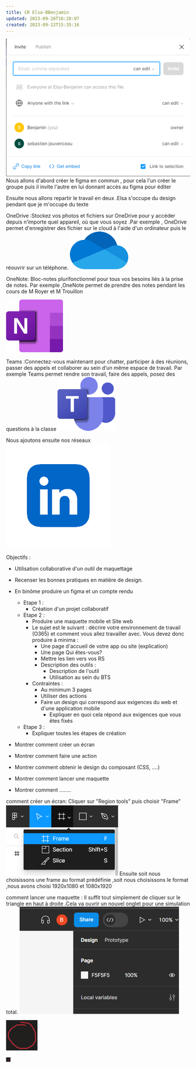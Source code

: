 ```yaml
---
title: CR Elsa-BBenjamin
updated: 2023-09-26T16:28:07
created: 2023-09-12T15:35:16
---
```


![image1](resources/2a10c75ca5624a8f9a097ac93edab89e.png)
Nous allons d'abord créer le figma en commun , pour cela l'un créer le groupe puis il invite l'autre en lui donnant accès au figma pour éditer

Ensuite nous allons repartir le travail en deux .Elsa s'occupe du design pendant que je m'occupe du texte

OneDrive :Stockez vos photos et fichiers sur OneDrive pour y accéder depuis n’importe quel appareil, où que vous soyez .Par exemple , OneDrive permet d'enregistrer des fichier sur le cloud à l'aide d'un ordinateur puis le réouvrir sur un téléphone.
![image2](resources/6a9bf296417f443084db51116485d041.png)

OneNote: Bloc-notes plurifonctionnel pour tous vos besoins liés à la prise de notes. Par exemple ,OneNote permet de prendre des notes pendant les cours de M Royer et M Trouillon

![image3](resources/1d1818add2c140898da681c76e8f4a3e.png)

Teams :Connectez-vous maintenant pour chatter, participer à des réunions, passer des appels et collaborer au sein d’un même espace de travail. Par exemple Teams permet rendre son travail, faire des appels, posez des questions à la classe
![image4](resources/522348cd574b4e1e9aaecba36f1cba71.png)

Nous ajoutons ensuite nos réseaux
![image5](resources/6985c46f297b4258912083d8d96964dd.png)

Objectifs :

- Utilisation collaborative d'un outil de maquettage
- Recenser les bonnes pratiques en matière de design.

- En binôme produire un figma et un compte rendu
  - Etape 1 :
    - Création d'un projet collaboratif
  - Etape 2 :
    - Produire une maquette mobile et Site web
    - Le sujet est le suivant : décrire votre environnement de travail (O365) et comment vous allez travailler avec. Vous devez donc produire à minima :
      - Une page d'accueil de votre app ou site (explication)
      - Une page Qui êtes-vous?
      - Mettre les lien vers vos RS
      - Description des outils :
        - Description de l'outil
        - Utilisation au sein du BTS
    - Contraintes :
      - Au minimum 3 pages
      - Utiliser des actions
      - Faire un design qui correspond aux exigences du web et d'une application mobile
        - Expliquer en quoi cela répond aux exigences que vous êtes fixés
  - Etape 3 :
    - Expliquer toutes les étapes de création

- Montrer comment créer un écran
- Montrer comment faire une action
- Montrer comment obtenir le design du composant (CSS, ….)
- Montrer comment lancer une maquette
- Montrer comment ……..

comment créer un écran:
Cliquer sur "Region tools" puis choisir "Frame"
![image6](resources/34be31983aaf4f9f9857c60d70448b8a.png)
Ensuite soit nous choisissons une frame au format prédéfinie ,soit nous choisissons le format ,nous avons choisi 1920x1080 et 1080x1920

comment lancer une maquette :
Il suffit tout simplement de cliquer sur le triangle en haut à droite .Cela va ouvrir un nouvel onglet pour une simulation total.
![image7](resources/c9e51573ce1841c39e46d2c0f49003c4.png)

![image8](resources/9162ee8a6a2841c9b72f72ef2e200184.png)

![image9](resources/f0ba12cf1c444dbebf69ece10ff3ac61.png)
